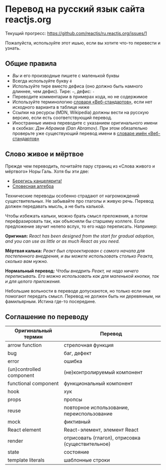 # Перевод на русский язык сайта reactjs.org

Текущий прогресс: https://github.com/reactjs/ru.reactjs.org/issues/1

Пожалуйста, используйте этот ишью, если вы хотите что-то перевести и узнать.

## Общие правила

- _Вы_ и его производные пишете с маленькой буквы
- Всегда используйте букву `ё`
- Используйте тире вместо дефиса (оно должно быть намного длиннее, чем дефис). Тире: `—`, дефис: `-`
- Переводите комментарии в примерах кода, но не содержимое
- Используйте терминологию [словаря «Веб-стандартов»](https://github.com/web-standards-ru/dictionary), если нет исходного варианта в таблице ниже
- Ссылки на ресурсы (MDN, Wikipedia) должны вести на русскую версию, если есть соответствующий перевод.
- Иностранные имена переводите с указанием оригинального имени в скобках: _Дэн Абрамов (Dan Abramov)_. При этом обязательно проверьте уже существующий перевод имени в [словаре имён «Веб-стандартов»](https://github.com/web-standards-ru/dictionary/blob/master/names.md)

## Слово живое и мёртвое

Прежде чем переводить, почитайте пару страниц из «Слова живого и мёртвого» Норы Галь. Хотя бы эти две:

* [Берегись канцелярита!](http://www.vavilon.ru/noragal/slovo2.html)
* [Словесная алгебра](http://www.vavilon.ru/noragal/slovo4.html)

Технические переводы особенно страдают от нагромождений существительных. Не забывайте про глаголы и живую речь. Перевод должен передавать мысль, а не быть калькой.

Чтобы избежать кальки, можно брать смысл преложения, а потом перефразировать так, как объясняли бы старшему коллеге. Если предложение звучит нелепо вслух, то его надо переписать. Например:

**Оригинал:** *React has been designed from the start for gradual adoption, and you can use as little or as much React as you need.*

**Мёртвая калька:** *Реакт был спроектирован с самого начала для постепенного внедрения, и вы можете использовать столько Реакта, сколько вам нужно.*

**Нормальный перевод:** *Чтобы внедрить Реакт, не надо ничего переписывать. Его можно использовать как для маленькой кнопки, так и для целого приложения.*

Небольшие вольности в переводе допускаются, но только если они помогают передать смысл. Перевод не должен быть ни деревянным, ни фамильярным. Истина где-то посередине. 

## Соглашение по переводу

| Оригинальный термин | Перевод |
| ------------------ | ---------- |
| arrow function | стрелочная функция |
| bug | баг, дефект |
| error | ошибка |
| (un)controlled component | (не)контролируемый компонент |
| functional component | функциональный компонент |
| hook | хук |
| props | пропсы |
| reuse | повторное использование, переиспользование |
| mock | фиктивный |
| React element | React-элемент, элемент React |
| render | отрисовать (глагол), отрисовка (существительное)
| state | состояние |
| template literals | шаблонные строки |
